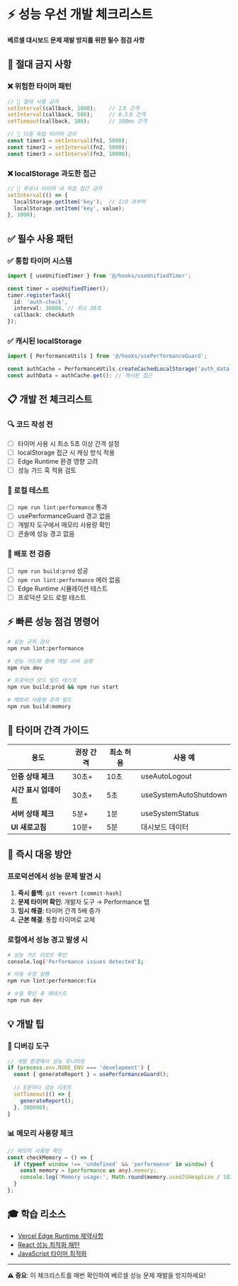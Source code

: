 # ⚡ 성능 우선 개발 체크리스트

**베르셀 대시보드 문제 재발 방지를 위한 필수 점검 사항**

## 🚫 절대 금지 사항

### ❌ 위험한 타이머 패턴
```typescript
// 🚨 절대 사용 금지
setInterval(callback, 1000);    // 1초 간격
setInterval(callback, 500);     // 0.5초 간격
setTimeout(callback, 100);      // 100ms 간격

// 🚨 다중 독립 타이머 금지
const timer1 = setInterval(fn1, 5000);
const timer2 = setInterval(fn2, 5000);
const timer3 = setInterval(fn3, 10000);
```

### ❌ localStorage 과도한 접근
```typescript
// 🚨 루프나 타이머 내 직접 접근 금지
setInterval(() => {
  localStorage.getItem('key');  // I/O 과부하
  localStorage.setItem('key', value);
}, 1000);
```

## ✅ 필수 사용 패턴

### ✅ 통합 타이머 시스템
```typescript
import { useUnifiedTimer } from '@/hooks/useUnifiedTimer';

const timer = useUnifiedTimer();
timer.registerTask({
  id: 'auth-check',
  interval: 30000, // 최소 30초
  callback: checkAuth
});
```

### ✅ 캐시된 localStorage
```typescript
import { PerformanceUtils } from '@/hooks/usePerformanceGuard';

const authCache = PerformanceUtils.createCachedLocalStorage('auth_data', null, 60000);
const authData = authCache.get(); // 캐시된 접근
```

## 📋 개발 전 체크리스트

### 🔍 코드 작성 전
- [ ] 타이머 사용 시 최소 5초 이상 간격 설정
- [ ] localStorage 접근 시 캐싱 방식 적용
- [ ] Edge Runtime 환경 영향 고려
- [ ] 성능 가드 훅 적용 검토

### 🧪 로컬 테스트
- [ ] `npm run lint:performance` 통과
- [ ] usePerformanceGuard 경고 없음
- [ ] 개발자 도구에서 메모리 사용량 확인
- [ ] 콘솔에 성능 경고 없음

### 🚀 배포 전 검증
- [ ] `npm run build:prod` 성공
- [ ] `npm run lint:performance` 에러 없음
- [ ] Edge Runtime 시뮬레이션 테스트
- [ ] 프로덕션 모드 로컬 테스트

## ⚡ 빠른 성능 점검 명령어

```bash
# 성능 규칙 검사
npm run lint:performance

# 성능 가드와 함께 개발 서버 실행
npm run dev

# 프로덕션 모드 빌드 테스트
npm run build:prod && npm run start

# 메모리 사용량 추적 빌드
npm run build:memory
```

## 🎯 타이머 간격 가이드

| 용도 | 권장 간격 | 최소 허용 | 사용 예 |
|------|-----------|-----------|---------|
| **인증 상태 체크** | 30초+ | 10초 | useAutoLogout |
| **시간 표시 업데이트** | 30초+ | 5초 | useSystemAutoShutdown |
| **서버 상태 체크** | 5분+ | 1분 | useSystemStatus |
| **UI 새로고침** | 10분+ | 5분 | 대시보드 데이터 |

## 🚨 즉시 대응 방안

### 프로덕션에서 성능 문제 발견 시
1. **즉시 롤백**: `git revert [commit-hash]`
2. **문제 타이머 확인**: 개발자 도구 → Performance 탭
3. **임시 해결**: 타이머 간격 5배 증가
4. **근본 해결**: 통합 타이머로 교체

### 로컬에서 성능 경고 발생 시
```bash
# 성능 가드 리포트 확인
console.log('Performance issues detected');

# 자동 수정 실행
npm run lint:performance:fix

# 수동 확인 후 재테스트
npm run dev
```

## 💡 개발 팁

### 🔧 디버깅 도구
```typescript
// 개발 환경에서 성능 모니터링
if (process.env.NODE_ENV === 'development') {
  const { generateReport } = usePerformanceGuard();
  
  // 5분마다 성능 리포트
  setTimeout(() => {
    generateReport();
  }, 300000);
}
```

### 📊 메모리 사용량 체크
```typescript
// 메모리 사용량 확인
const checkMemory = () => {
  if (typeof window !== 'undefined' && 'performance' in window) {
    const memory = (performance as any).memory;
    console.log('Memory usage:', Math.round(memory.usedJSHeapSize / 1024 / 1024), 'MB');
  }
};
```

## 🎓 학습 리소스

- [Vercel Edge Runtime 제약사항](https://vercel.com/docs/functions/edge-functions/edge-runtime)
- [React 성능 최적화 패턴](https://react.dev/reference/react/useMemo)
- [JavaScript 타이머 최적화](https://developer.mozilla.org/en-US/docs/Web/API/setInterval)

---

**⚠️ 중요**: 이 체크리스트를 매번 확인하여 베르셀 성능 문제 재발을 방지하세요!